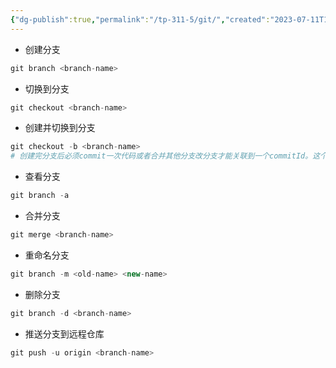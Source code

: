 ```yaml
---
{"dg-publish":true,"permalink":"/tp-311-5/git/","created":"2023-07-11T16:32:07.185+08:00","updated":"2024-06-01T10:50:30.271+08:00"}
---
```


- 创建分支
```php
git branch <branch-name>
```
- 切换到分支
```php
git checkout <branch-name>
```
- 创建并切换到分支
```php
git checkout -b <branch-name>
# 创建完分支后必须commit一次代码或者合并其他分支改分支才能关联到一个commitId。这个分支才能创建成功
```
- 查看分支
```php
git branch -a
```
- 合并分支
```php
git merge <branch-name>
```
- 重命名分支
```PHP
git branch -m <old-name> <new-name>
```
- 删除分支
```php
git branch -d <branch-name>
```
- 推送分支到远程仓库
```php
git push -u origin <branch-name>
```
